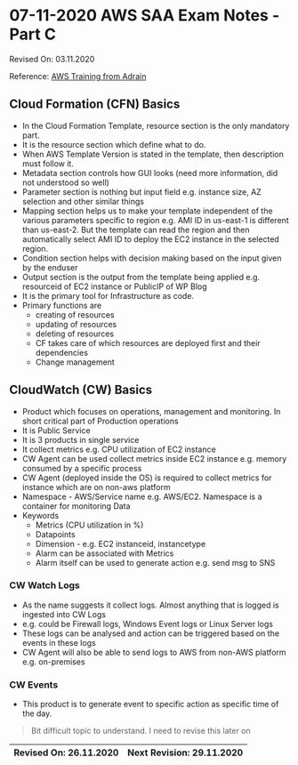 # 07-11-2020 AWS SAA Exam Notes -Part C

Revised On: 03.11.2020

Reference: [AWS Training from Adrain](https://learn.cantrill.io/)

## Cloud Formation (CFN) Basics

* In the Cloud Formation Template, resource section is the only mandatory part.
* It is the resource section which define what to do.
* When AWS Template Version is stated in the template, then description must follow it.
* Metadata section controls how GUI looks (need more information, did not understood so well)
* Parameter section is nothing but input field e.g. instance size, AZ selection and other similar things
* Mapping section helps us to make your template independent of the various parameters specific to region e.g. AMI ID in us-east-1 is different than us-east-2. But the template can read the region and then automatically select AMI ID to deploy the EC2 instance in the selected region.
* Condition section helps with decision making based on the input given by the enduser
* Output section is the output from the template being applied e.g. resourceid of EC2 instance or PublicIP of WP Blog
* It is the primary tool for Infrastructure as code.
* Primary functions are
  * creating of resources
  * updating of resources
  * deleting of resources
  * CF takes care of which resources are deployed first and their dependencies
  * Change management

## CloudWatch (CW) Basics

* Product which focuses on operations, management and monitoring. In short critical part of Production operations
* It is Public Service
* It is 3 products in single service
* It collect metrics e.g. CPU utilization of EC2 instance
* CW Agent can be used collect metrics inside EC2 instance e.g. memory consumed by a specific process
* CW Agent (deployed inside the OS) is required to collect metrics for instance which are on non-aws platform
* Namespace - AWS/Service name e.g. AWS/EC2. Namespace is a container for monitoring Data
* Keywords
  * Metrics (CPU utilization in %)
  * Datapoints
  * Dimension - e.g. EC2 instanceid, instancetype
  * Alarm can be associated with Metrics
  * Alarm itself can be used to generate action e.g. send msg to SNS

### CW Watch Logs

* As the name suggests it collect logs. Almost anything that is logged is ingested into CW Logs
* e.g. could be Firewall logs, Windows Event logs or Linux Server logs
* These logs can be analysed and action can be triggered based on the events in these logs
* CW Agent will also be able to send logs to AWS from non-AWS platform e.g. on-premises

### CW Events

* This product is to generate event to specific action as specific time of the day.

> Bit difficult topic to understand. I need to revise this later on

Revised On: 26.11.2020 | Next Revision: 29.11.2020
-----------------------| -------------------------
